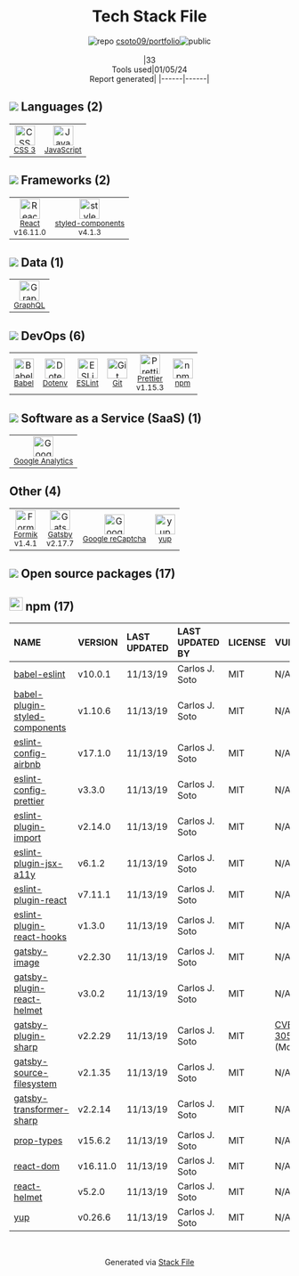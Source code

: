 <!--
&lt;--- Readme.md Snippet without images Start ---&gt;
## Tech Stack
csoto09/portfolio is built on the following main stack:

- [Google Analytics](http://www.google.com/analytics) – General Analytics
- [React](https://reactjs.org/) – Javascript UI Libraries
- [JavaScript](https://developer.mozilla.org/en-US/docs/Web/JavaScript) – Languages
- [Babel](http://babeljs.io/) – JavaScript Compilers
- [ESLint](http://eslint.org/) – Code Review
- [GraphQL](http://graphql.org/) – Query Languages
- [Google reCaptcha](https://www.google.com/recaptcha/intro/index.html) – Bot Detection
- [Gatsby](https://www.gatsbyjs.org) – Static Site Generators
- [styled-components](https://styled-components.com) – JavaScript Framework Components
- [Prettier](https://prettier.io/) – Code Review
- [Formik](https://jaredpalmer.com/formik/) – Web Forms

Full tech stack [here](/techstack.md)

&lt;--- Readme.md Snippet without images End ---&gt;

&lt;--- Readme.md Snippet with images Start ---&gt;
## Tech Stack
csoto09/portfolio is built on the following main stack:

- <img width='25' height='25' src='https://img.stackshare.io/service/64/cU74ahCn_400x400.jpg' alt='Google Analytics'/> [Google Analytics](http://www.google.com/analytics) – General Analytics
- <img width='25' height='25' src='https://img.stackshare.io/service/1020/OYIaJ1KK.png' alt='React'/> [React](https://reactjs.org/) – Javascript UI Libraries
- <img width='25' height='25' src='https://img.stackshare.io/service/1209/javascript.jpeg' alt='JavaScript'/> [JavaScript](https://developer.mozilla.org/en-US/docs/Web/JavaScript) – Languages
- <img width='25' height='25' src='https://img.stackshare.io/service/2739/-1wfGjNw.png' alt='Babel'/> [Babel](http://babeljs.io/) – JavaScript Compilers
- <img width='25' height='25' src='https://img.stackshare.io/service/3337/Q4L7Jncy.jpg' alt='ESLint'/> [ESLint](http://eslint.org/) – Code Review
- <img width='25' height='25' src='https://img.stackshare.io/service/3820/12972006.png' alt='GraphQL'/> [GraphQL](http://graphql.org/) – Query Languages
- <img width='25' height='25' src='https://img.stackshare.io/service/4482/dVHQiE0t_400x400.png' alt='Google reCaptcha'/> [Google reCaptcha](https://www.google.com/recaptcha/intro/index.html) – Bot Detection
- <img width='25' height='25' src='https://img.stackshare.io/service/5472/default_189db484e0770a6101c6a70f0ef0172bc0f8de37.png' alt='Gatsby'/> [Gatsby](https://www.gatsbyjs.org) – Static Site Generators
- <img width='25' height='25' src='https://img.stackshare.io/service/6749/styled-components.png' alt='styled-components'/> [styled-components](https://styled-components.com) – JavaScript Framework Components
- <img width='25' height='25' src='https://img.stackshare.io/service/7035/default_66f265943abed56bcdbfca1c866a4261b1fbb063.jpg' alt='Prettier'/> [Prettier](https://prettier.io/) – Code Review
- <img width='25' height='25' src='https://img.stackshare.io/service/8846/preview.png' alt='Formik'/> [Formik](https://jaredpalmer.com/formik/) – Web Forms

Full tech stack [here](/techstack.md)

&lt;--- Readme.md Snippet with images End ---&gt;
-->
<div align="center">

# Tech Stack File
![](https://img.stackshare.io/repo.svg "repo") [csoto09/portfolio](https://github.com/csoto09/portfolio)![](https://img.stackshare.io/public_badge.svg "public")
<br/><br/>
|33<br/>Tools used|01/05/24 <br/>Report generated|
|------|------|
</div>

## <img src='https://img.stackshare.io/languages.svg'/> Languages (2)
<table><tr>
  <td align='center'>
  <img width='36' height='36' src='https://img.stackshare.io/service/6727/css.png' alt='CSS 3'>
  <br>
  <sub><a href="https://developer.mozilla.org/en-US/docs/Web/CSS/CSS3">CSS 3</a></sub>
  <br>
  <sub></sub>
</td>

<td align='center'>
  <img width='36' height='36' src='https://img.stackshare.io/service/1209/javascript.jpeg' alt='JavaScript'>
  <br>
  <sub><a href="https://developer.mozilla.org/en-US/docs/Web/JavaScript">JavaScript</a></sub>
  <br>
  <sub></sub>
</td>

</tr>
</table>

## <img src='https://img.stackshare.io/frameworks.svg'/> Frameworks (2)
<table><tr>
  <td align='center'>
  <img width='36' height='36' src='https://img.stackshare.io/service/1020/OYIaJ1KK.png' alt='React'>
  <br>
  <sub><a href="https://reactjs.org/">React</a></sub>
  <br>
  <sub>v16.11.0</sub>
</td>

<td align='center'>
  <img width='36' height='36' src='https://img.stackshare.io/service/6749/styled-components.png' alt='styled-components'>
  <br>
  <sub><a href="https://styled-components.com">styled-components</a></sub>
  <br>
  <sub>v4.1.3</sub>
</td>

</tr>
</table>

## <img src='https://img.stackshare.io/databases.svg'/> Data (1)
<table><tr>
  <td align='center'>
  <img width='36' height='36' src='https://img.stackshare.io/service/3820/12972006.png' alt='GraphQL'>
  <br>
  <sub><a href="http://graphql.org/">GraphQL</a></sub>
  <br>
  <sub></sub>
</td>

</tr>
</table>

## <img src='https://img.stackshare.io/devops.svg'/> DevOps (6)
<table><tr>
  <td align='center'>
  <img width='36' height='36' src='https://img.stackshare.io/service/2739/-1wfGjNw.png' alt='Babel'>
  <br>
  <sub><a href="http://babeljs.io/">Babel</a></sub>
  <br>
  <sub></sub>
</td>

<td align='center'>
  <img width='36' height='36' src='https://img.stackshare.io/service/8067/default_90dcb1286af7685c68df319c764b80704df1155b.png' alt='Dotenv'>
  <br>
  <sub><a href="https://github.com/motdotla/dotenv">Dotenv</a></sub>
  <br>
  <sub></sub>
</td>

<td align='center'>
  <img width='36' height='36' src='https://img.stackshare.io/service/3337/Q4L7Jncy.jpg' alt='ESLint'>
  <br>
  <sub><a href="http://eslint.org/">ESLint</a></sub>
  <br>
  <sub></sub>
</td>

<td align='center'>
  <img width='36' height='36' src='https://img.stackshare.io/service/1046/git.png' alt='Git'>
  <br>
  <sub><a href="http://git-scm.com/">Git</a></sub>
  <br>
  <sub></sub>
</td>

<td align='center'>
  <img width='36' height='36' src='https://img.stackshare.io/service/7035/default_66f265943abed56bcdbfca1c866a4261b1fbb063.jpg' alt='Prettier'>
  <br>
  <sub><a href="https://prettier.io/">Prettier</a></sub>
  <br>
  <sub>v1.15.3</sub>
</td>

<td align='center'>
  <img width='36' height='36' src='https://img.stackshare.io/service/1120/lejvzrnlpb308aftn31u.png' alt='npm'>
  <br>
  <sub><a href="https://www.npmjs.com/">npm</a></sub>
  <br>
  <sub></sub>
</td>

</tr>
</table>

## <img src='https://img.stackshare.io/saas.svg'/> Software as a Service (SaaS) (1)
<table><tr>
  <td align='center'>
  <img width='36' height='36' src='https://img.stackshare.io/service/64/cU74ahCn_400x400.jpg' alt='Google Analytics'>
  <br>
  <sub><a href="http://www.google.com/analytics">Google Analytics</a></sub>
  <br>
  <sub></sub>
</td>

</tr>
</table>

## Other (4)
<table><tr>
  <td align='center'>
  <img width='36' height='36' src='https://img.stackshare.io/service/8846/preview.png' alt='Formik'>
  <br>
  <sub><a href="https://jaredpalmer.com/formik/">Formik</a></sub>
  <br>
  <sub>v1.4.1</sub>
</td>

<td align='center'>
  <img width='36' height='36' src='https://img.stackshare.io/service/5472/default_189db484e0770a6101c6a70f0ef0172bc0f8de37.png' alt='Gatsby'>
  <br>
  <sub><a href="https://www.gatsbyjs.org">Gatsby</a></sub>
  <br>
  <sub>v2.17.7</sub>
</td>

<td align='center'>
  <img width='36' height='36' src='https://img.stackshare.io/service/4482/dVHQiE0t_400x400.png' alt='Google reCaptcha'>
  <br>
  <sub><a href="https://www.google.com/recaptcha/intro/index.html">Google reCaptcha</a></sub>
  <br>
  <sub></sub>
</td>

<td align='center'>
  <img width='36' height='36' src='https://img.stackshare.io/service/10756/339286.png' alt='yup'>
  <br>
  <sub><a href="https://github.com/jquense/yup">yup</a></sub>
  <br>
  <sub></sub>
</td>

</tr>
</table>


## <img src='https://img.stackshare.io/group.svg' /> Open source packages (17)</h2>

## <img width='24' height='24' src='https://img.stackshare.io/service/1120/lejvzrnlpb308aftn31u.png'/> npm (17)

|NAME|VERSION|LAST UPDATED|LAST UPDATED BY|LICENSE|VULNERABILITIES|
|:------|:------|:------|:------|:------|:------|
|[babel-eslint](https://www.npmjs.com/babel-eslint)|v10.0.1|11/13/19|Carlos J. Soto |MIT|N/A|
|[babel-plugin-styled-components](https://www.npmjs.com/babel-plugin-styled-components)|v1.10.6|11/13/19|Carlos J. Soto |MIT|N/A|
|[eslint-config-airbnb](https://www.npmjs.com/eslint-config-airbnb)|v17.1.0|11/13/19|Carlos J. Soto |MIT|N/A|
|[eslint-config-prettier](https://www.npmjs.com/eslint-config-prettier)|v3.3.0|11/13/19|Carlos J. Soto |MIT|N/A|
|[eslint-plugin-import](https://www.npmjs.com/eslint-plugin-import)|v2.14.0|11/13/19|Carlos J. Soto |MIT|N/A|
|[eslint-plugin-jsx-a11y](https://www.npmjs.com/eslint-plugin-jsx-a11y)|v6.1.2|11/13/19|Carlos J. Soto |MIT|N/A|
|[eslint-plugin-react](https://www.npmjs.com/eslint-plugin-react)|v7.11.1|11/13/19|Carlos J. Soto |MIT|N/A|
|[eslint-plugin-react-hooks](https://www.npmjs.com/eslint-plugin-react-hooks)|v1.3.0|11/13/19|Carlos J. Soto |MIT|N/A|
|[gatsby-image](https://www.npmjs.com/gatsby-image)|v2.2.30|11/13/19|Carlos J. Soto |MIT|N/A|
|[gatsby-plugin-react-helmet](https://www.npmjs.com/gatsby-plugin-react-helmet)|v3.0.2|11/13/19|Carlos J. Soto |MIT|N/A|
|[gatsby-plugin-sharp](https://www.npmjs.com/gatsby-plugin-sharp)|v2.2.29|11/13/19|Carlos J. Soto |MIT|[CVE-2023-30548](https://github.com/advisories/GHSA-h2pm-378c-pcxx) (Moderate)|
|[gatsby-source-filesystem](https://www.npmjs.com/gatsby-source-filesystem)|v2.1.35|11/13/19|Carlos J. Soto |MIT|N/A|
|[gatsby-transformer-sharp](https://www.npmjs.com/gatsby-transformer-sharp)|v2.2.14|11/13/19|Carlos J. Soto |MIT|N/A|
|[prop-types](https://www.npmjs.com/prop-types)|v15.6.2|11/13/19|Carlos J. Soto |MIT|N/A|
|[react-dom](https://www.npmjs.com/react-dom)|v16.11.0|11/13/19|Carlos J. Soto |MIT|N/A|
|[react-helmet](https://www.npmjs.com/react-helmet)|v5.2.0|11/13/19|Carlos J. Soto |MIT|N/A|
|[yup](https://www.npmjs.com/yup)|v0.26.6|11/13/19|Carlos J. Soto |MIT|N/A|

<br/>
<div align='center'>

Generated via [Stack File](https://github.com/marketplace/stack-file)
